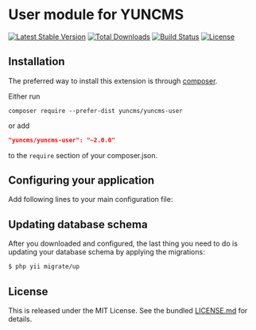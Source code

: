 # User module for YUNCMS

[![Latest Stable Version](https://poser.pugx.org/yuncms/yuncms-user/v/stable.png)](https://packagist.org/packages/yuncms/yuncms-user)
[![Total Downloads](https://poser.pugx.org/yuncms/yuncms-user/downloads.png)](https://packagist.org/packages/yuncms/yuncms-user)
[![Build Status](https://img.shields.io/travis/yuncms/yuncms-user.svg)](http://travis-ci.org/yuncms/yuncms-user)
[![License](https://poser.pugx.org/yuncms/yuncms-user/license.svg)](https://packagist.org/packages/yuncms/yuncms-user)

## Installation

The preferred way to install this extension is through [composer](http://getcomposer.org/download/).

Either run

```
composer require --prefer-dist yuncms/yuncms-user
```

or add

```json
"yuncms/yuncms-user": "~2.0.0"
```

to the `require` section of your composer.json.

## Configuring your application

Add following lines to your main configuration file:



## Updating database schema

After you downloaded and configured, the last thing you need to do is updating your database schema by applying the migrations:

```bash
$ php yii migrate/up 
```

## License

This is released under the MIT License. See the bundled [LICENSE.md](LICENSE.md)
for details.